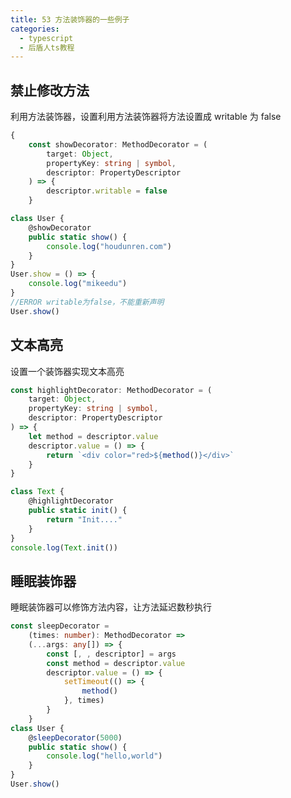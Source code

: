 ```yaml
---
title: 53 方法装饰器的一些例子
categories:
  - typescript
  - 后盾人ts教程
---
```


## 禁止修改方法

利用方法装饰器，设置利用方法装饰器将方法设置成 writable 为 false

```typescript
{
	const showDecorator: MethodDecorator = (
		target: Object,
		propertyKey: string | symbol,
		descriptor: PropertyDescriptor
	) => {
		descriptor.writable = false
	}
```

```typescript
class User {
	@showDecorator
	public static show() {
		console.log("houdunren.com")
	}
}
User.show = () => {
	console.log("mikeedu")
}
//ERROR writable为false，不能重新声明
User.show()
```

## 文本高亮

设置一个装饰器实现文本高亮

```typescript
const highlightDecorator: MethodDecorator = (
	target: Object,
	propertyKey: string | symbol,
	descriptor: PropertyDescriptor
) => {
	let method = descriptor.value
	descriptor.value = () => {
		return `<div color="red>${method()}</div>`
	}
}

class Text {
	@highlightDecorator
	public static init() {
		return "Init...."
	}
}
console.log(Text.init())
```

## 睡眠装饰器

睡眠装饰器可以修饰方法内容，让方法延迟数秒执行

```typescript
const sleepDecorator =
	(times: number): MethodDecorator =>
	(...args: any[]) => {
		const [, , descriptor] = args
		const method = descriptor.value
		descriptor.value = () => {
			setTimeout(() => {
				method()
			}, times)
		}
	}
class User {
	@sleepDecorator(5000)
	public static show() {
		console.log("hello,world")
	}
}
User.show()
```
